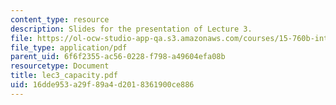 ```yaml
---
content_type: resource
description: Slides for the presentation of Lecture 3.
file: https://ol-ocw-studio-app-qa.s3.amazonaws.com/courses/15-760b-introduction-to-operations-management-spring-2004/16dde953a29f89a4d2018361900ce886_lec3_capacity.pdf
file_type: application/pdf
parent_uid: 6f6f2355-ac56-0228-f798-a49604efa08b
resourcetype: Document
title: lec3_capacity.pdf
uid: 16dde953-a29f-89a4-d201-8361900ce886
---
```

